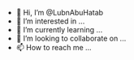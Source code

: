- 👋 Hi, I’m @LubnAbuHatab
- 👀 I’m interested in ...
- 🌱 I’m currently learning ...
- 💞️ I’m looking to collaborate on ...
- 📫 How to reach me ...

<!---
LubnAbuHatab/LubnAbuHatab is a ✨ special ✨ repository because its `README.md` (this file) appears on your GitHub profile.
You can click the Preview link to take a look at your changes.
--->
